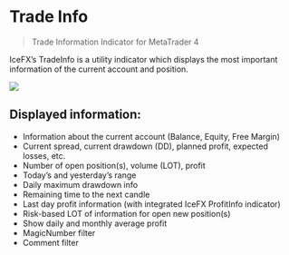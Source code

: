 # Trade Info
> Trade Information Indicator for MetaTrader 4

IceFX’s TradeInfo is a utility indicator which displays the most important information of the current account and position.

[![](http://www.icefx.eu/wp-content/uploads/tradeinfo_main-1024x661.png)](https://github.com/icefx/tradeinfo)

## Displayed information:

* Information about the current account (Balance, Equity, Free Margin)
* Current spread, current drawdown (DD), planned profit, expected losses, etc.
* Number of open position(s), volume (LOT), profit
* Today’s and yesterday’s range
* Daily maximum drawdown info
* Remaining time to the next candle
* Last day profit information (with integrated IceFX ProfitInfo indicator)
* Risk-based LOT of information for open new position(s)
* Show daily and monthly average profit
* MagicNumber filter
* Comment filter
